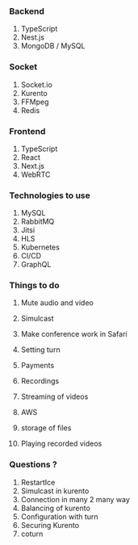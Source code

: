 ### Backend
1. TypeScript
1. Nest.js
1. MongoDB / MySQL

### Socket
1. Socket.io
1. Kurento
1. FFMpeg
1. Redis

### Frontend
1. TypeScript
1. React
1. Next.js
1. WebRTC

### Technologies to use
1. MySQL
1. RabbitMQ
1. Jitsi
1. HLS
1. Kubernetes
1. CI/CD
1. GraphQL

### Things to do
1. Mute audio and video
1. Simulcast
1. Make conference work in Safari
   
1. Setting turn
1. Payments
1. Recordings
1. Streaming of videos
1. AWS
1. storage of files
1. Playing recorded videos

### Questions ?
1. RestartIce
1. Simulcast in kurento
1. Connection in many 2 many way
1. Balancing of kurento
1. Configuration with turn
1. Securing Kurento
1. coturn
